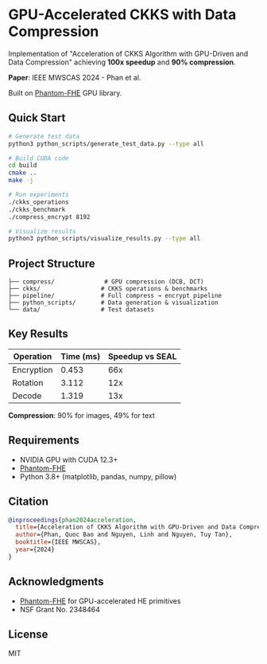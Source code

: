 # GPU-Accelerated CKKS with Data Compression

Implementation of "Acceleration of CKKS Algorithm with GPU-Driven and Data Compression" achieving **100x speedup** and **90% compression**.

**Paper**: IEEE MWSCAS 2024 - Phan et al.

Built on [Phantom-FHE](https://github.com/encryptorion-lab/phantom-fhe) GPU library.

## Quick Start
```bash
# Generate test data
python3 python_scripts/generate_test_data.py --type all

# Build CUDA code
cd build
cmake ..
make -j

# Run experiments
./ckks_operations
./ckks_benchmark
./compress_encrypt 8192

# Visualize results
python3 python_scripts/visualize_results.py --type all
```

## Project Structure
```
├── compress/              # GPU compression (DCB, DCT)
├── ckks/                 # CKKS operations & benchmarks
├── pipeline/             # Full compress → encrypt pipeline
├── python_scripts/       # Data generation & visualization
└── data/                 # Test datasets
```

## Key Results

| Operation     | Time (ms) | Speedup vs SEAL |
|---------------|-----------|-----------------|
| Encryption    | 0.453     | 66x             |
| Rotation      | 3.112     | 12x             |
| Decode        | 1.319     | 13x             |

**Compression**: 90% for images, 49% for text

## Requirements

- NVIDIA GPU with CUDA 12.3+
- [Phantom-FHE](https://github.com/encryptorion-lab/phantom-fhe)
- Python 3.8+ (matplotlib, pandas, numpy, pillow)

## Citation
```bibtex
@inproceedings{phan2024acceleration,
  title={Acceleration of CKKS Algorithm with GPU-Driven and Data Compression},
  author={Phan, Quoc Bao and Nguyen, Linh and Nguyen, Tuy Tan},
  booktitle={IEEE MWSCAS},
  year={2024}
}
```

## Acknowledgments

- [Phantom-FHE](https://github.com/encryptorion-lab/phantom-fhe) for GPU-accelerated HE primitives
- NSF Grant No. 2348464

## License

MIT